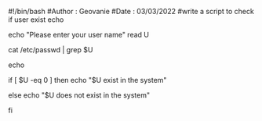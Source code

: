 #!/bin/bash
#Author : Geovanie
#Date : 03/03/2022
#write a script to check if user exist
echo

echo "Please enter your user name"
read U

cat /etc/passwd | grep $U

echo

if 
  [ $U -eq 0 ]
then
echo "$U exist in the system"

else
echo "$U does not exist in the system"

fi
